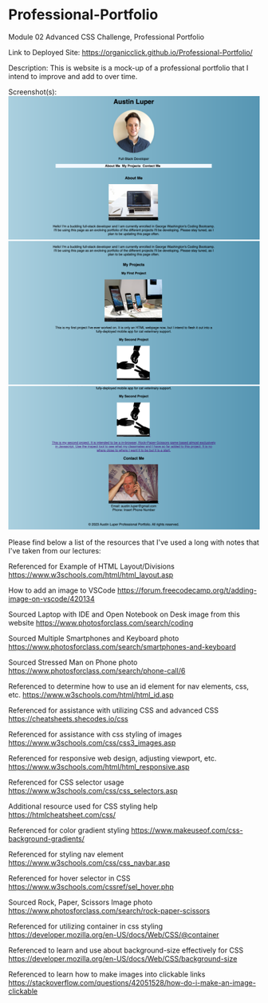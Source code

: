 # Professional-Portfolio
Module 02 Advanced CSS Challenge, Professional Portfolio

Link to Deployed Site: https://organicclick.github.io/Professional-Portfolio/

Description: This is website is a mock-up of a professional portfolio that I intend to improve and add to over time.

Screenshot(s): ![First Section of Professional Portfolio](<Professional Portfolio Screenshot 1.png>) ![Second Section of Professional Portfolio](<Professional Portfolio Screenshot 2.png>) ![Third Section of Professional Portfolio](<Professional Portfolio Screenshot 3.png>)

Please find below a list of the resources that I've used a long with notes that I've taken from our lectures:

Referenced for Example of HTML Layout/Divisions
	https://www.w3schools.com/html/html_layout.asp

How to add an image to VSCode
	https://forum.freecodecamp.org/t/adding-image-on-vscode/420134

Sourced Laptop with IDE and Open Notebook on Desk image from this website
	https://www.photosforclass.com/search/coding

Sourced Multiple Smartphones and Keyboard photo
	https://www.photosforclass.com/search/smartphones-and-keyboard

Sourced Stressed Man on Phone photo
	https://www.photosforclass.com/search/phone-call/6

Referenced to determine how to use an id element for nav elements, css, etc.
	https://www.w3schools.com/html/html_id.asp

Referenced for assistance with utilizing CSS and advanced CSS
	https://cheatsheets.shecodes.io/css

Referenced for assistance with css styling of images
	https://www.w3schools.com/css/css3_images.asp

Referenced for responsive web design, adjusting viewport, etc.
	https://www.w3schools.com/html/html_responsive.asp

Referenced for CSS selector usage
	https://www.w3schools.com/css/css_selectors.asp

Additional resource used for CSS styling help
	https://htmlcheatsheet.com/css/

Referenced for color gradient styling
	https://www.makeuseof.com/css-background-gradients/

Referenced for styling nav element
	https://www.w3schools.com/css/css_navbar.asp

Referenced for hover selector in CSS
	https://www.w3schools.com/cssref/sel_hover.php

Sourced Rock, Paper, Scissors Image photo
	https://www.photosforclass.com/search/rock-paper-scissors

Referenced for utilizing container in css styling
	https://developer.mozilla.org/en-US/docs/Web/CSS/@container

Referenced to learn and use about background-size effectively for CSS
	https://developer.mozilla.org/en-US/docs/Web/CSS/background-size

Referenced to learn how to make images into clickable links
	https://stackoverflow.com/questions/42051528/how-do-i-make-an-image-clickable